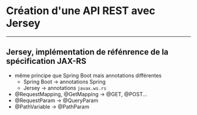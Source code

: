 # Création d'une API REST avec Jersey

----

## Jersey, implémentation de réfénrence de la spécification JAX-RS
- même principe que Spring Boot mais annotations différentes
    - Spring Boot -> annotations Spring
    - Jersey -> annotations `javax.ws.rs`
- @RequestMapping, @GetMapping -> @GET, @POST...
- @RequestParam -> @QueryParam
- @PathVariable -> @PathParam